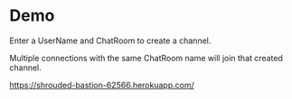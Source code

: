# Demo
Enter a UserName and ChatRoom to create a channel.

Multiple connections with the same ChatRoom name will join that created channel.

https://shrouded-bastion-62566.herokuapp.com/
